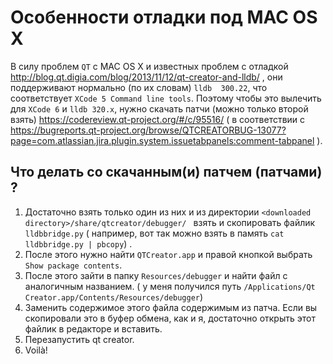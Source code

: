 # Особенности отладки под MAC OS X 

В силу проблем `QT` с MAC OS X и известных проблем с отладкой http://blog.qt.digia.com/blog/2013/11/12/qt-creator-and-lldb/ , они поддерживают нормально (по их словам) `lldb  300.22`, что соответствует `XCode 5 Command line tools`.  Поэтому чтобы это вылечить для `XCode 6` и `lldb 320.x`, нужно скачать патчи (можно только второй взять) https://codereview.qt-project.org/#/c/95516/ ( в соответствии с https://bugreports.qt-project.org/browse/QTCREATORBUG-13077?page=com.atlassian.jira.plugin.system.issuetabpanels:comment-tabpanel ).

## Что делать со скачанным(и) патчем (патчами) ?

1. Достаточно взять только один из них и из директории `<downloaded directory>/share/qtcreator/debugger/ ` взять и скопировать файлик `lldbbridge.py`  ( например, вот так можно взять в память `cat lldbbridge.py | pbcopy`) .
2. После этого нужно найти `QTCreator.app` и правой кнопкой выбрать `Show package contents`. 
3. После этого зайти в папку `Resources/debugger` и найти файл с аналогичным названием. ( у меня получился путь `/Applications/Qt Creator.app/Contents/Resources/debugger`)
4. Заменить содержимое этого файла содержимым из патча. Если вы скопировали это в буфер обмена, как и я, достаточно открыть этот файлик в редакторе и вставить.
5. Перезапустить qt creator. 
6. Voilà!